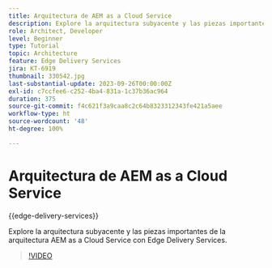 ```yaml
---
title: Arquitectura de AEM as a Cloud Service
description: Explore la arquitectura subyacente y las piezas importantes de la arquitectura AEM as a Cloud Service con Edge Delivery Services.
role: Architect, Developer
level: Beginner
type: Tutorial
topic: Architecture
feature: Edge Delivery Services
jira: KT-6919
thumbnail: 330542.jpg
last-substantial-update: 2023-09-26T00:00:00Z
exl-id: c7ccfee6-c252-4ba4-831a-1c37b36ac964
duration: 375
source-git-commit: f4c621f3a9caa8c2c64b8323312343fe421a5aee
workflow-type: ht
source-wordcount: '48'
ht-degree: 100%

---
```


# Arquitectura de AEM as a Cloud Service

{{edge-delivery-services}}

Explore la arquitectura subyacente y las piezas importantes de la arquitectura AEM as a Cloud Service con Edge Delivery Services.

>[!VIDEO](https://video.tv.adobe.com/v/330542?quality=12&learn=on)
